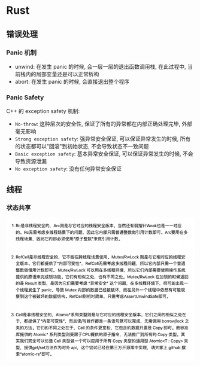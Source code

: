 # Rust

## 错误处理

### Panic 机制

- unwind: 在发生 panic 的时候, 会一层一层的退出函数调用栈, 在此过程中, 当前栈内的局部变量还是可以正常析构
- abort: 在发生 panic 的时候, 会直接退出整个程序

### Panic Safety

C++ 的 exception safety 机制:
- `No-throw`: 这种层次的安全性, 保证了所有的异常都在内部正确处理完毕, 外部毫无影响
- `Strong exception safety`: 强异常安全保证, 可以保证异常发生的时候, 所有的状态都可以"回滚"到初始状态, 不会导致状态不一致问题
- `Basic exception safety`: 基本异常安全保证, 可以保证异常发生的时候, 不会导致资源泄漏
- `No exception safety`: 没有任何异常安全保证

## 线程

### 状态共享

![状态共享](Snipaste_2022-08-21_17-28-21.png)
